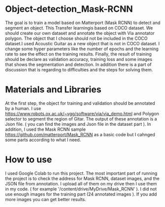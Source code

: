 # Object-detection_Mask-RCNN
The goal is to train a model based on Matterport (Mask RCNN) to detect and segment an object. This Transfer learningis based on COCO dataset. We should create our own dataset and annotate the object with Via annotator polygon. 
The object that I choose should not be included in the COCO dataset.I used Acoustic Guitar as a new object that is not in
COCO dataset. I change some hyper parameters like the number of epochs and the learning rate to see the effect on the training results.
Finally, the result of training should be declare as validation accuracy, training loss and some images that shows the segmentation and detection. In addition there is a part of discussion that is regarding to difficulties and the steps for solving them.

# Materials and Libraries
At the first step, the object for training and validation should be annotated by a human. I use https://www.robots.ox.ac.uk/~vgg/software/via/via_demo.html and Polygon selector to segment the region of Gitar. The output of these annotation is a Json file. ( you can find the images and Json file in the dataset part ).
In addition, I used the Mask RCNN sample https://github.com/matterport/Mask_RCNN as a basic code but I cahnged some parts according to what I need.

# How to use
I used Google Colab to run this project. The most important part of running the project is to check the address for Mask RCNN, dataset images, and the JSON file from annotation. I upload all of them on my drive then I use them in my code. ( for example '/content/drive/MyDrive/Mask_RCNN' ). I did not use enough images for the training part (24 annotated images ). If you add more images you can get better results.



